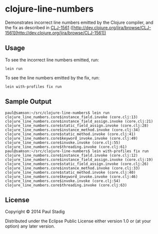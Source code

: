 # clojure-line-numbers

Demonstrates incorrect line numbers emitted by the Clojure compiler, and the fix
as described in [CLJ-1561](http://dev.clojure.org/jira/browse/CLJ-1561)
([http://dev.clojure.org/jira/browse/CLJ-1561](http://dev.clojure.org/jira/browse/CLJ-1561))

## Usage

To see the incorrect line numbers emitted, run:

    lein run

To see the line numbers emitted by the fix, run:

    lein with-profiles fix run

## Sample Output

    paul@samson:~/src/clojure-line-numbers$ lein run
    clojure_line_numbers.core$instance_field.invoke (core.clj:13)
    clojure_line_numbers.core$instance_field_assign.invoke (core.clj:21)
    clojure_line_numbers.core$static_field_assign.invoke (core.clj:28)
    clojure_line_numbers.core$instance_method.invoke (core.clj:34)
    clojure_line_numbers.core$static_method.invoke (core.clj:41)
    clojure_line_numbers.core$keyword_invoke.invoke (core.clj:49)
    clojure_line_numbers.core$invoke.invoke (core.clj:55)
    clojure_line_numbers.core$threading.invoke (core.clj:61)
    paul@samson:~/src/clojure-line-numbers$ lein with-profiles fix run
    clojure_line_numbers.core$instance_field.invoke (core.clj:12)
    clojure_line_numbers.core$instance_field_assign.invoke (core.clj:19)
    clojure_line_numbers.core$static_field_assign.invoke (core.clj:26)
    clojure_line_numbers.core$instance_method.invoke (core.clj:33)
    clojure_line_numbers.core$static_method.invoke (core.clj:40)
    clojure_line_numbers.core$keyword_invoke.invoke (core.clj:46)
    clojure_line_numbers.core$invoke.invoke (core.clj:54)
    clojure_line_numbers.core$threading.invoke (core.clj:63)

## License

Copyright © 2014 Paul Stadig

Distributed under the Eclipse Public License either version 1.0 or (at
your option) any later version.
